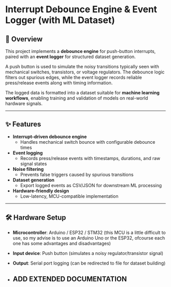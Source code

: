 # Interrupt Debounce Engine & Event Logger (with ML Dataset)

## 📖 Overview
This project implements a **debounce engine** for push-button interrupts, paired with an **event logger** for structured dataset generation.  

A push button is used to simulate the noisy transitions typically seen with mechanical switches, transistors, or voltage regulators. The debounce logic filters out spurious edges, while the event logger records reliable press/release events along with timing information.  

The logged data is formatted into a dataset suitable for **machine learning workflows**, enabling training and validation of models on real-world hardware signals.

---

## ✨ Features
- **Interrupt-driven debounce engine**  
  - Handles mechanical switch bounce with configurable debounce times  
- **Event logging**  
  - Records press/release events with timestamps, durations, and raw signal states  
- **Noise filtering**  
  - Prevents false triggers caused by spurious transitions  
- **Dataset generation**  
  - Export logged events as CSV/JSON for downstream ML processing  
- **Hardware-friendly design**  
  - Low-latency, MCU-compatible implementation  

---

## 🛠️ Hardware Setup
- **Microcontroller**: Arduino / ESP32 / STM32 (this MCU is a little difficult to use, so my advise is to use an Arduino Uno or the ESP32, ofcourse each one has some advantages and disadvantages)
- **Input device**: Push button (simulates a noisy regulator/transistor signal)  
- **Output**: Serial port logging (can be redirected to file for dataset building)

- ## ADD EXTENDED DOCUMENTATION


